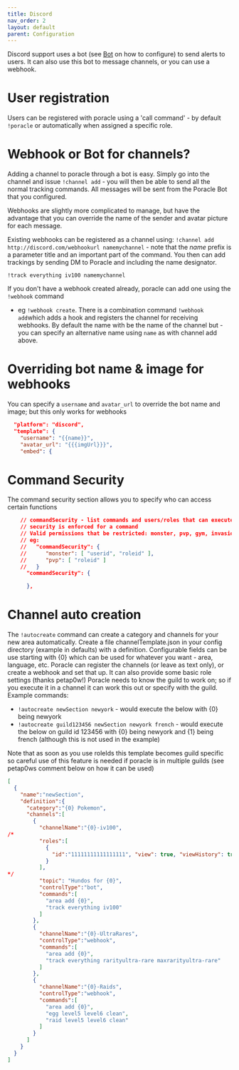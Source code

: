 ```yaml
---
title: Discord
nav_order: 2
layout: default
parent: Configuration
---
```


Discord support uses a bot (see [Bot](../discordbot.md) on how to configure) to send alerts
to users. It can also use this bot to message channels, or you can use a webhook.

# User registration

Users can be registered with poracle using a 'call command' - by default `!poracle` or
automatically when assigned a specific role.

# Webhook or Bot for channels?

Adding a channel to poracle through a bot is easy.  Simply go into the channel and issue 
`!channel add` - you will then be able to send all the normal tracking commands.
All messages will be sent from the Poracle Bot that you configured.

Webhooks are slightly more complicated to manage, but have the advantage that you can
override the name of the sender and avatar picture for each message.

Existing webhooks can be registered as a channel using:
`!channel add http://discord.com/webhookurl namemychannel` - note that the *name* prefix is a parameter title and
an important part of the command.
You then can add trackings by sending DM to Poracle and including the name designator.

`!track everything iv100 namemychannel`

If you don't have a webhook created already, poracle can add one using the `!webhook` command
- eg `!webhook create`.  There is a combination command `!webhook add`which adds a hook and
registers the channel for receiving webhooks. By default the name with be the name of the
channel but - you can specify an alternative name using `name` as with channel add above.
  
# Overriding bot name & image for webhooks

You can specify a `username` and `avatar_url` to override the bot name and image; but this only
works for webhooks

```json
  "platform": "discord",
  "template": {
    "username": "{{name}}",
    "avatar_url": "{{{imgUrl}}}",
    "embed": {

```

# Command Security

The command security section allows you to specify who can access certain functions

```json
    // commandSecurity - list commands and users/roles that can execute these commands. If not specified no
    // security is enforced for a command
    // Valid permissions that be restricted: monster, pvp, gym, invasion, lure, nest, ...
    // eg:
    //   "commandSecurity": {
    //      "monster": [ "userid", "roleid" ],
    //      "pvp": [ "roleid" ]
    //   }
      "commandSecurity": {

      },
```

# Channel auto creation

The `!autocreate` command can create a category and channels for your new area automatically.  Create a file channelTemplate.json in your config directory (example in defaults) with a definition.  Configurable fields can be use starting with {0} which can be used for whatever you want - area, language, etc.
Poracle can register the channels (or leave as text only), or create a webhook and set that up.  It can also provide some basic role settings (thanks petap0w!)
Poracle needs to know the guild to work on; so if you execute it in a channel it can work this out or specify with the guild.
Example commands:

* `!autocreate newSection newyork` - would execute the below with {0} being newyork
* `!autocreate guild123456 newSection newyork french` - would execute the below on guild id 123456 with {0} being newyork and {1} being french (although this is not used in the example)

Note that as soon as you use roleIds this template becomes guild specific so careful use of this feature is needed if poracle is in multiple guilds (see petap0ws comment below on how it can be used)

```json
[
  {
    "name":"newSection",
    "definition":{
      "category":"{0} Pokemon",
      "channels":[
        {
          "channelName":"{0}-iv100",
/*
          "roles":[
            {
              "id":"11111111111111111", "view": true, "viewHistory": true, "send": true, "react": true
            }
          ],
*/
          "topic": "Hundos for {0}",
          "controlType":"bot",
          "commands":[
            "area add {0}",
            "track everything iv100"
          ]
        },
        {
          "channelName":"{0}-UltraRares",
          "controlType":"webhook",
          "commands":[
            "area add {0}",
            "track everything rarityultra-rare maxrarityultra-rare"
          ]
        },
        {
          "channelName":"{0}-Raids",
          "controlType":"webhook",
          "commands":[
            "area add {0}",
            "egg level5 level6 clean",
            "raid level5 level6 clean"
          ]
        }
      ]
    }
  }
]
```
